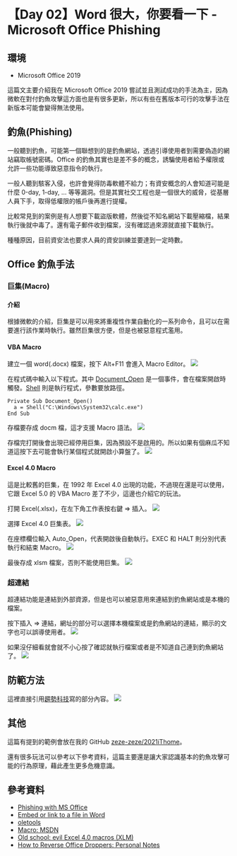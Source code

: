 # 【Day 02】Word 很大，你要看一下 - Microsoft Office Phishing

## 環境
* Microsoft Office 2019

這篇文主要介紹我在 Microsoft Office 2019 嘗試並且測試成功的手法為主，因為微軟在對付釣魚攻擊這方面也是有很多更新，所以有些在舊版本可行的攻擊手法在新版本可能會變得無法使用。

## 釣魚(Phishing)
一般聽到釣魚，可能第一個聯想到的是釣魚網站，透過引導使用者到需要偽造的網站竊取帳號密碼。Office 的釣魚其實也是差不多的概念，誘騙使用者給予權限或允許一些功能導致惡意指令的執行。

一般人聽到駭客入侵，也許會覺得防毒軟體不給力；有資安概念的人會知道可能是什麼 0-day, 1-day, ... 等等漏洞。但是其實社交工程也是一個很大的威脅，從基層人員下手，取得低權限的帳戶後再進行提權。

比較常見到的案例是有人想要下載盜版軟體，然後從不知名網站下載壓縮檔，結果執行後就中毒了。還有電子郵件收到檔案，沒有確認過來源就直接下載執行。

種種原因，目前資安法也要求人員的資安訓練並要達到一定時數。

## Office 釣魚手法
### 巨集(Macro)
#### 介紹
根據微軟的介紹，巨集是可以用來將重複性作業自動化的一系列命令，且可以在需要進行該作業時執行。雖然巨集很方便，但是也被惡意程式濫用。

#### VBA Macro
建立一個 word(.docx) 檔案，按下 Alt+F11 會進入 Macro Editor。
![](https://i.imgur.com/GZ2fV4J.png)

在程式碼中輸入以下程式。其中 [Document_Open](https://docs.microsoft.com/en-us/office/vba/api/word.document.open) 是一個事件，會在檔案開啟時觸發。[Shell](https://docs.microsoft.com/zh-tw/office/vba/language/reference/user-interface-help/shell-function) 則是執行程式，參數要放路徑。
```
Private Sub Document_Open()
  a = Shell("C:\Windows\System32\calc.exe")
End Sub
```

存檔要存成 docm 檔，這才支援 Macro 語法。
![](https://i.imgur.com/f9Hw3Ua.png)

存檔完打開後會出現已經停用巨集，因為預設不是啟用的。所以如果有個麻瓜不知道這按下去可能會執行某個程式就開啟小算盤了。
![](https://i.imgur.com/mOzi4bz.png)

#### Excel 4.0 Macro
這是比較舊的巨集，在 1992 年 Excel 4.0 出現的功能，不過現在還是可以使用，它跟 Excel 5.0 的 VBA Macro 差了不少，這邊也介紹它的玩法。

打開 Excel(.xlsx)，在左下角工作表按右鍵 => 插入。
![](https://i.imgur.com/Wx3cQWI.png)

選擇 Excel 4.0 巨集表。
![](https://i.imgur.com/CYS5CPi.png)

在座標欄位輸入 Auto_Open，代表開啟後自動執行。EXEC 和 HALT 則分別代表執行和結束 Macro。
![](https://i.imgur.com/EjZIh2L.png)

最後存成 xlsm 檔案，否則不能使用巨集。
![](https://i.imgur.com/4IfyPK0.png)

### 超連結
超連結功能是連結到外部資源，但是也可以被惡意用來連結到釣魚網站或是本機的檔案。

按下插入 => 連結，網址的部分可以選擇本機檔案或是釣魚網站的連結，顯示的文字也可以誤導使用者。
![](https://i.imgur.com/2oNc4PM.png)

如果沒仔細看就會就不小心按了確認就執行檔案或者是不知道自己連到釣魚網站了。
![](https://i.imgur.com/ZMuRlOy.png)

## 防範方法
這裡直接引用[趨勢科技](https://www.trendmicro.com/zh_tw/what-is/phishing.html#how-to-prevent-phishing-tm-anchor)寫的部分內容。
![](https://i.imgur.com/fjizQCm.png)

## 其他
這篇有提到的範例會放在我的 GitHub [zeze-zeze/2021iThome](https://github.com/zeze-zeze/2021iThome/tree/master/Word%E5%BE%88%E5%A4%A7%E4%BD%A0%E8%A6%81%E7%9C%8B%E4%B8%80%E4%B8%8B)。

還有很多玩法可以參考以下參考資料，這篇主要還是讓大家認識基本的釣魚攻擊可能的行為原理，藉此產生更多危機意識。

## 參考資料
* [Phishing with MS Office](https://www.ired.team/offensive-security/initial-access/phishing-with-ms-office)
* [Embed or link to a file in Word](https://support.microsoft.com/en-us/office/embed-or-link-to-a-file-in-word-8d1a0ffd-956d-4368-887c-b374237b8d3a)
* [oletools](https://github.com/decalage2/oletools)
* [Macro: MSDN](https://support.microsoft.com/zh-tw/office/%E5%95%9F%E7%94%A8%E6%88%96%E5%81%9C%E7%94%A8-office-%E6%AA%94%E6%A1%88%E4%B8%AD%E7%9A%84%E5%B7%A8%E9%9B%86-12b036fd-d140-4e74-b45e-16fed1a7e5c6)
* [Old school: evil Excel 4.0 macros (XLM)](https://outflank.nl/blog/2018/10/06/old-school-evil-excel-4-0-macros-xlm/)
* [How to Reverse Office Droppers: Personal Notes](https://marcoramilli.com/2020/08/24/how-to-reverse-office-droppers-personal-notes/)
